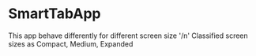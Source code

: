 # SmartTabApp
This app behave differently for different screen size '/n'
Classified screen sizes as Compact, Medium, Expanded
